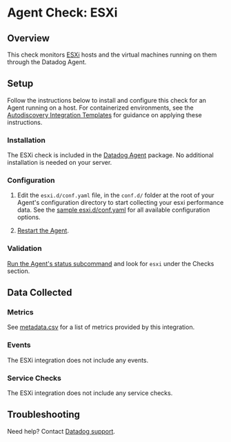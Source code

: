 # Agent Check: ESXi

## Overview

This check monitors [ESXi][1] hosts and the virtual machines running on them through the Datadog Agent.

## Setup

Follow the instructions below to install and configure this check for an Agent running on a host. For containerized environments, see the [Autodiscovery Integration Templates][3] for guidance on applying these instructions.

### Installation

The ESXi check is included in the [Datadog Agent][2] package.
No additional installation is needed on your server.

### Configuration

1. Edit the `esxi.d/conf.yaml` file, in the `conf.d/` folder at the root of your Agent's configuration directory to start collecting your esxi performance data. See the [sample esxi.d/conf.yaml][4] for all available configuration options.

2. [Restart the Agent][5].

### Validation

[Run the Agent's status subcommand][6] and look for `esxi` under the Checks section.

## Data Collected

### Metrics

See [metadata.csv][7] for a list of metrics provided by this integration.

### Events

The ESXi integration does not include any events.

### Service Checks

The ESXi integration does not include any service checks.

## Troubleshooting

Need help? Contact [Datadog support][9].


[1]: https://www.vmware.com/products/esxi-and-esx.html
[2]: https://app.datadoghq.com/account/settings/agent/latest
[3]: https://docs.datadoghq.com/agent/kubernetes/integrations/
[4]: https://github.com/DataDog/integrations-core/blob/master/esxi/datadog_checks/esxi/data/conf.yaml.example
[5]: https://docs.datadoghq.com/agent/guide/agent-commands/#start-stop-and-restart-the-agent
[6]: https://docs.datadoghq.com/agent/guide/agent-commands/#agent-status-and-information
[7]: https://github.com/DataDog/integrations-core/blob/master/esxi/metadata.csv
[8]: https://github.com/DataDog/integrations-core/blob/master/esxi/assets/service_checks.json
[9]: https://docs.datadoghq.com/help/
